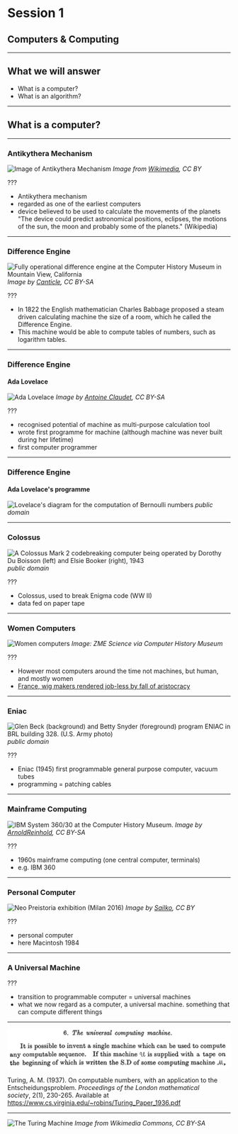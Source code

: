 # Session 1

## Computers & Computing

---

## What we will answer

- What is a computer?
- What is an algorithm?

---

## What is a computer?

---

### Antikythera Mechanism

![Image of Antikythera Mechanism](https://upload.wikimedia.org/wikipedia/commons/6/66/NAMA_Machine_d%27Anticyth%C3%A8re_1.jpg)
_Image from [Wikimedia](https://en.wikipedia.org/wiki/Antikythera_mechanism#/media/File:NAMA_Machine_d'Anticyth%C3%A8re_1.jpg), CC BY_

???

- Antikythera mechanism
- regarded as one of the earliest computers
- device believed to be used to calculate the movements of the planets
	"The device could predict astronomical positions, eclipses, the motions of the sun, the moon and probably some of the planets." (Wikipedia)

---

### Difference Engine

![Fully operational difference engine at the Computer History Museum in Mountain View, California](https://upload.wikimedia.org/wikipedia/commons/thumb/4/45/Difference_engine.JPG/2880px-Difference_engine.JPG)
_Image by [Canticle](https://en.wikipedia.org/wiki/User:Canticle), CC BY-SA_

???

- In 1822 the English mathematician Charles Babbage proposed a steam driven calculating machine the size of a room, which he called the Difference Engine.
- This machine would be able to compute tables of numbers, such as logarithm tables.

---

### Difference Engine

#### Ada Lovelace

![Ada Lovelace](https://upload.wikimedia.org/wikipedia/commons/b/b7/Ada_Byron_daguerreotype_by_Antoine_Claudet_1843_or_1850_-_cropped.png)
_Image by [Antoine Claudet](https://en.wikipedia.org/wiki/en:Antoine_Claudet), CC BY-SA_

???

- recognised potential of machine as multi-purpose calculation tool
- wrote first programme for machine (although machine was never built during her lifetime)
- first computer programmer

---

### Difference Engine

#### Ada Lovelace's programme

![Lovelace's diagram for the computation of Bernoulli numbers](https://upload.wikimedia.org/wikipedia/commons/thumb/c/cf/Diagram_for_the_computation_of_Bernoulli_numbers.jpg/1600px-Diagram_for_the_computation_of_Bernoulli_numbers.jpg)
_public domain_

---

### Colossus

![A Colossus Mark 2 codebreaking computer being operated by Dorothy Du Boisson (left) and Elsie Booker (right), 1943](https://upload.wikimedia.org/wikipedia/commons/thumb/4/4b/Colossus.jpg/2880px-Colossus.jpg)
_public domain_

???

- Colossus, used to break Enigma code (WW II)
- data fed on paper tape

---

### Women Computers

![Women computers](https://cdn.zmescience.com/wp-content/uploads/2017/08/500004225-03-01.jpg)
_Image: ZME Science via Computer History Museum_

???

- However most computers around the time not machines, but human, and mostly women
- [France, wig makers rendered job-less by fall of aristocracy](https://www.theatlantic.com/technology/archive/2013/10/computing-power-used-to-be-measured-in-kilo-girls/280633/)

---

### Eniac

![Glen Beck (background) and Betty Snyder (foreground) program ENIAC in BRL building 328. (U.S. Army photo)](https://upload.wikimedia.org/wikipedia/commons/4/4e/Eniac.jpg)
_public domain_

???

- Eniac (1945) first programmable general purpose computer, vacuum tubes
- programming = patching cables

---

### Mainframe Computing

![IBM System 360/30 at the Computer History Museum.
](https://upload.wikimedia.org/wikipedia/commons/thumb/b/b5/IBM_System_360_model_30_profile.agr.jpg/2880px-IBM_System_360_model_30_profile.agr.jpg)
_Image by [ArnoldReinhold](https://commons.wikimedia.org/wiki/User:ArnoldReinhold), CC BY-SA_

???
- 1960s mainframe computing (one central computer, terminals)
- e.g. IBM 360

---

### Personal Computer

![Neo Preistoria exhibition (Milan 2016)](https://upload.wikimedia.org/wikipedia/commons/7/79/Computer_macintosh_128k%2C_1984_%28all_about_Apple_onlus%29.jpg)
_Image by [Sailko](https://commons.wikimedia.org/wiki/User:Sailko), CC BY_

???
- personal computer
- here Macintosh 1984

---

### A Universal Machine

???
- transition to programmable computer = universal machines
- what we now regard as a computer, a universal machine. something that can compute different things

---

![The universal computing machine.It is possible to invent a single machine which can be used to compute any computable sequence.](assets/turing_universal_computing_machine.jpg)

Turing, A. M. (1937). On computable numbers, with an application to the Entscheidungsproblem. _Proceedings of the London mathematical society_, 2(1), 230-265. Available at https://www.cs.virginia.edu/~robins/Turing_Paper_1936.pdf

---

![The Turing Machine](https://upload.wikimedia.org/wikipedia/en/b/bb/Turing_machine_1.JPG)
_Image from Wikimedia Commons, CC BY-SA_